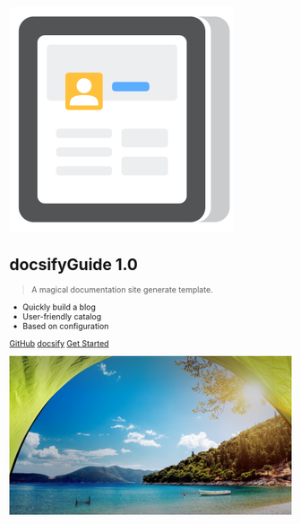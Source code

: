 ![logo](media/blog.svg)

# docsifyGuide 1.0

> A magical documentation site generate template. 

- Quickly build a blog
- User-friendly catalog
- Based on configuration

[GitHub](https://github.com/pycrab/docsifyGuide) [docsify](https://docsify.js.org/#/quickstart)  [Get Started](index)

![](media/seaside.jpg)